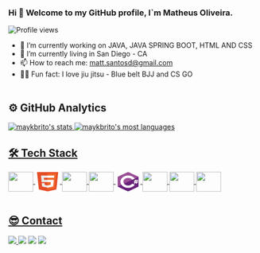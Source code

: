 ### Hi 👋 Welcome to my GitHub profile, I`m Matheus Oliveira. 
<p align="left"> <img src="https://komarev.com/ghpvc/?username=mattsantoss&color=yellow" alt="Profile views" /> </p>

- 🔭 I’m currently working on JAVA, JAVA SPRING BOOT, HTML AND CSS
- 🌱 I’m currently living in San Diego - CA 
- 📫 How to reach me: matt.santosd@gmail.com
- 🐱‍👤 Fun fact: I love jiu jitsu - Blue belt BJJ and CS GO
  </br>
  </br>
 
 ## ⚙️ GitHub Analytics
 <div>
  <a href="https://github.com/mattsantoss">
  <p align="left">
  <img width="530em" src="https://github-readme-stats.vercel.app/api?username=mattsantoss&show_icons=true&theme=dark" alt="maykbrito's stats"/>
  <img width="530em" src="https://github-readme-stats.vercel.app/api/top-langs/?username=mattsantoss&layout=compact&theme=dark" alt="maykbrito's most languages"/>
 </p>   
</div>
 
## 🛠 Tech Stack
<div style="display: inline_block">
  <img align="center" height="40" width="50" src="https://cdn.jsdelivr.net/gh/devicons/devicon/icons/java/java-original.svg">
  <img align="center" height="40" width="50" src="https://raw.githubusercontent.com/devicons/devicon/master/icons/html5/html5-original.svg">
  <img align="center" height="40" width="50" src="https://cdn.jsdelivr.net/gh/devicons/devicon/icons/css3/css3-original.svg">
  <img align="center" height="40" width="50" src="https://icongr.am/devicon/javascript-original.svg?size=124&color=currentColor" />
  <img align="center" height="40" width="50" src="https://raw.githubusercontent.com/devicons/devicon/master/icons/csharp/csharp-original.svg">
  <img align="center" height="40" width="50" src="https://cdn.jsdelivr.net/gh/devicons/devicon/icons/mysql/mysql-original-wordmark.svg" />
  <img align="center" height="40" width="50" src="https://cdn.jsdelivr.net/gh/devicons/devicon/icons/intellij/intellij-original.svg" />  
  <img align="center" height="40" width="50" src="https://devicon-website.vercel.app/api/github/original-wordmark.svg?color=%23000000"></img>
  
  
</div><br>

          
## 😎 Contact
 
<div> 
  <a href="https://www.linkedin.com/in/matheus-oliveira-dos-santos-869333a7/" target="_blank"><img src="https://img.shields.io/badge/-LinkedIn-%230077B5?style=for-the-badge&logo=linkedin&logoColor=white" target="_blank"</a> 
  <a href="https://www.instagram.com/_bassmatheus/" target="_blank"><img src="https://img.shields.io/badge/-Instagram-%23E4405F?style=for-the-badge&logo=instagram&logoColor=white" target="_blank"></a>
  <a href="https://discord.gg/G9GPg5SA75" target="_blank"><img src="https://img.shields.io/badge/Discord-7289DA?style=for-the-badge&logo=discord&logoColor=white" target="_blank"></a> 
  <a href = "mailto:matt.santosd@gmail.com"><img src="https://img.shields.io/badge/Gmail-D14836?style=for-the-badge&logo=gmail&logoColor=white" target="_blank"></a>
</div>
